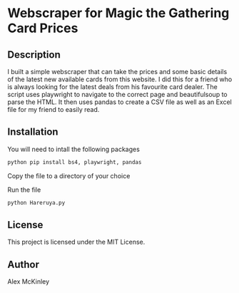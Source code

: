 # Webscraper for Magic the Gathering Card Prices

## Description
I built a simple webscraper that can take the prices and some basic details of the latest new available cards from this website.
I did this for a friend who is always looking for the latest deals from his favourite card dealer. The script uses playwright to navigate to the correct page and beautifulsoup
to parse the HTML. It then uses pandas to create a CSV file as well as an Excel file for my friend to easily read.

## Installation
You will need to intall the following packages

```bash
python pip install bs4, playwright, pandas
```

Copy the file to a directory of your choice

Run the file

```bash
python Hareruya.py
```

## License
This project is licensed under the MIT License.

## Author
Alex McKinley
